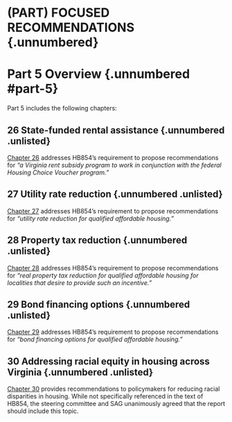 # (PART) FOCUSED RECOMMENDATIONS {.unnumbered}

# Part 5 Overview {.unnumbered #part-5}

Part 5 includes the following chapters:

## 26 State-funded rental assistance {.unnumbered .unlisted}

[Chapter 26](#part-5-staterental) addresses HB854’s requirement to propose recommendations for *“a Virginia rent subsidy program to work in conjunction with the federal Housing Choice Voucher program.”*

## 27 Utility rate reduction {.unnumbered .unlisted}

[Chapter 27](#part-5-utility) addresses HB854’s requirement to propose recommendations for *“utility rate reduction for qualified affordable housing.”*

## 28 Property tax reduction {.unnumbered .unlisted}

[Chapter 28](#part-5-propertytax) addresses HB854’s requirement to propose recommendations for *“real property tax reduction for qualified affordable housing for localities that desire to provide such an incentive.”*

## 29 Bond financing options {.unnumbered .unlisted}

[Chapter 29](#part-5-bondfinancing) addresses HB854’s requirement to propose recommendations for *“bond financing options for qualified affordable housing.”*

## 30 Addressing racial equity in housing across Virginia {.unnumbered .unlisted}

[Chapter 30](#part-5-racialequity) provides recommendations to policymakers for reducing racial disparities in housing. While not specifically referenced in the text of HB854, the steering committee and SAG unanimously agreed that the report should include this topic.
